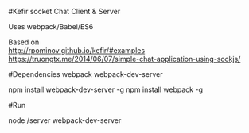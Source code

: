 #Kefir socket Chat Client & Server

Uses webpack/Babel/ES6

Based on  
http://rpominov.github.io/kefir/#examples
https://truongtx.me/2014/06/07/simple-chat-application-using-sockjs/

#Dependencies
webpack
webpack-dev-server

npm install webpack-dev-server -g
npm install webpack -g

#Run

node /server
webpack-dev-server


